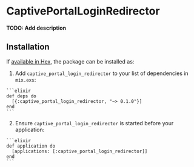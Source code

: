 # CaptivePortalLoginRedirector

**TODO: Add description**

## Installation

If [available in Hex](https://hex.pm/docs/publish), the package can be installed as:

  1. Add `captive_portal_login_redirector` to your list of dependencies in `mix.exs`:

    ```elixir
    def deps do
      [{:captive_portal_login_redirector, "~> 0.1.0"}]
    end
    ```

  2. Ensure `captive_portal_login_redirector` is started before your application:

    ```elixir
    def application do
      [applications: [:captive_portal_login_redirector]]
    end
    ```

